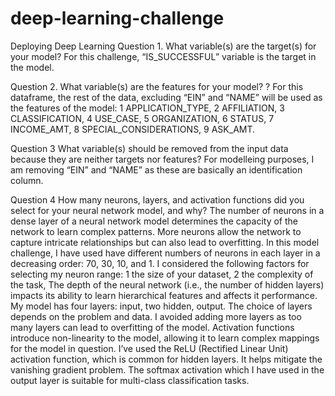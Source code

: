 # deep-learning-challenge
Deploying Deep Learning
Question 1.
What variable(s) are the target(s) for your model? 
For this challenge, “IS_SUCCESSFUL” variable is the target in the model.

Question 2. 
What variable(s) are the features for your model? ? For this dataframe, the rest of the data, excluding “EIN” and “NAME” will be used as the features of the model: 
1 APPLICATION_TYPE, 
2 AFFILIATION, 
3 CLASSIFICATION, 
4 USE_CASE, 
5 ORGANIZATION, 
6 STATUS, 
7 INCOME_AMT, 
8 SPECIAL_CONSIDERATIONS, 
9 ASK_AMT.

Question 3
What variable(s) should be removed from the input data because they are neither targets nor features? For modelleing purposes, I am removing “EIN” and “NAME” as these are basically an identification column.

Question 4
How many neurons, layers, and activation functions did you select for your neural network model, and why?
The number of neurons in a dense layer of a neural network model determines the capacity of the network to learn complex patterns. More neurons allow the network to capture intricate relationships but can also lead to overfitting.
In this model challenge, I have used have different numbers of neurons in each layer in a decreasing order: 70, 30, 10, and 1. I considered the following factors for selecting my neuron range:
1 the size of your dataset,
2 the complexity of the task, 
The depth of the neural network (i.e., the number of hidden layers) impacts its ability to learn hierarchical features and affects it performance. My model has four layers: 
input, 
two hidden, 
output. 
The choice of layers depends on the problem and data. I avoided adding more layers as too many layers can lead to overfitting of the model. 
Activation functions introduce non-linearity to the model, allowing it to learn complex mappings for the model in question. I’ve used the ReLU (Rectified Linear Unit) activation function, which is common for hidden layers. It helps mitigate the vanishing gradient problem.
The softmax activation which I have used in the output layer is suitable for multi-class classification tasks.
